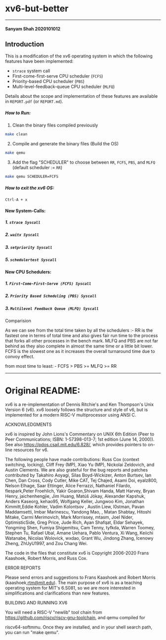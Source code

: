 # **xv6-but-better**

---

#### Sanyam Shah 2020101012

## Introduction

This is a modification of the xv6 operating system in which the following features have been implemented:

- `strace` system call
- First-come-first-serve CPU scheduler (`FCFS`)
- Priority-based CPU scheduler (`PBS`)
- Multi-level-feedback-queue CPU scheduler (`MLFQ`)

Details about the scope and implementation of these features are available in `REPORT.pdf` (or `REPORT.md`).

#####  How to Run:

1. Clean the binary files compiled previously

```sh
make clean
```

2. Compile and generate the binary files (Build the OS)

```sh
make qemu
```

3. Add the flag "SCHEDULER" to choose between `RR`, `FCFS`, `PBS`, and `MLFQ` (default scheduler := `RR`)

```sh
make qemu SCHEDULER=FCFS
```

##### How to exit the xv6 OS:

```sh
Ctrl-A + x
```

#### New System-Calls:

##### 1. `strace Syscall`

##### 2. `waitx Syscall`

##### 3. `setpriority Syscall`

##### 5. `schedulertest Syscall`

#### New CPU Schedulers:

##### 1. `First-Come-First-Serve (FCFS) Syscall`

##### 2. `Priority Based Scheduling (PBS) Syscall`

##### 3. `Multilevel Feedback Queue (MLFQ) Syscall`

Comparision

As we can see from the total time taken by all the schedulers :-
RR is the fastest one in terms of total time and also gives fair run time to the process that forks all other processes in the bench mark.
MLFQ and PBS are not far behind as they also complete in almost the same time or a little bit lower.
FCFS is the slowest one as it increases the overall turnaround time due to convoy effect.

from most time to least: -
FCFS > PBS >= MLFQ >= RR

**************
# Original README:

xv6 is a re-implementation of Dennis Ritchie's and Ken Thompson's Unix Version 6 (v6).  xv6 loosely follows the structure and style of v6, but is implemented for a modern RISC-V multiprocessor using ANSI C.

ACKNOWLEDGMENTS

xv6 is inspired by John Lions's Commentary on UNIX 6th Edition (Peer to Peer Communications; ISBN: 1-57398-013-7; 1st edition (June 14, 2000)). See also https://pdos.csail.mit.edu/6.828/, which provides pointers to on-line resources for v6.

The following people have made contributions: Russ Cox (context switching, locking), Cliff Frey (MP), Xiao Yu (MP), Nickolai Zeldovich, and Austin Clements. We are also grateful for the bug reports and patches contributed by Takahiro Aoyagi, Silas Boyd-Wickizer, Anton Burtsev, Ian Chen, Dan Cross, Cody Cutler, Mike CAT, Tej Chajed, Asami Doi, eyalz800, Nelson Elhage, Saar Ettinger, Alice Ferrazzi, Nathaniel Filardo, flespark,Peter Froehlich, Yakir Goaron,Shivam Handa, Matt Harvey, Bryan Henry, jaichenhengjie, Jim Huang, Matúš Jókay, Alexander Kapshuk, Anders Kaseorg, kehao95, Wolfgang Keller, Jungwoo Kim, Jonathan Kimmitt,Eddie Kohler, Vadim Kolontsov , Austin Liew, l0stman, Pavan Maddamsetti, Imbar Marinescu, Yandong Mao, , Matan Shabtay, Hitoshi Mitake, Carmi Merimovich, Mark Morrissey, mtasm, Joel Nider, OptimisticSide, Greg Price, Jude Rich, Ayan Shafqat, Eldar Sehayek, Yongming Shen, Fumiya Shigemitsu, Cam Tenny, tyfkda, Warren Toomey, Stephen Tu, Rafael Ubal, Amane Uehara, Pablo Ventura, Xi Wang, Keiichi Watanabe, Nicolas Wolovick, wxdao, Grant Wu, Jindong Zhang, Icenowy Zheng, ZhUyU1997, and Zou Chang Wei.

The code in the files that constitute xv6 is Copyright 2006-2020 Frans Kaashoek, Robert Morris, and Russ Cox.

ERROR REPORTS

Please send errors and suggestions to Frans Kaashoek and Robert Morris (kaashoek,rtm@mit.edu). The main purpose of xv6 is as a teaching operating system for MIT's 6.S081, so we are more interested in simplifications and clarifications than new features.

BUILDING AND RUNNING XV6

You will need a RISC-V "newlib" tool chain from https://github.com/riscv/riscv-gnu-toolchain, and qemu compiled for

riscv64-softmmu. Once they are installed, and in your shell search path, you can run "make qemu".
